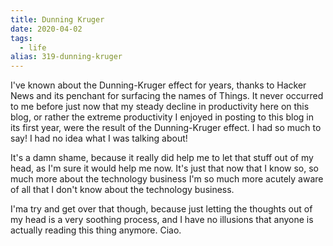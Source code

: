 ```yaml
---
title: Dunning Kruger
date: 2020-04-02
tags: 
  - life
alias: 319-dunning-kruger
---
```

I've known about the Dunning-Kruger effect for years, thanks to Hacker News and its penchant for surfacing the names of Things. It never occurred to me before just now that my steady decline in productivity here on this blog, or rather the extreme productivity I enjoyed in posting to this blog in its first year, were the result of the Dunning-Kruger effect. I had so much to say! I had no idea what I was talking about!

It's a damn shame, because it really did help me to let that stuff out of my head, as I'm sure it would help me now. It's just that now that I know so, so much more about the technology business I'm so much more acutely aware of all that I don't know about the technology business.

I'ma try and get over that though, because just letting the thoughts out of my head is a very soothing process, and I have no illusions that anyone is actually reading this thing anymore. Ciao.
